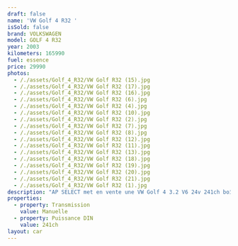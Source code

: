 ```yaml
---
draft: false
name: 'VW Golf 4 R32 '
isSold: false
brand: VOLKSWAGEN
model: GOLF 4 R32
year: 2003
kilometers: 165990
fuel: essence
price: 29990
photos:
  - /./assets/Golf_4_R32/VW Golf R32 (15).jpg
  - /./assets/Golf_4_R32/VW Golf R32 (17).jpg
  - /./assets/Golf_4_R32/VW Golf R32 (16).jpg
  - /./assets/Golf_4_R32/VW Golf R32 (6).jpg
  - /./assets/Golf_4_R32/VW Golf R32 (4).jpg
  - /./assets/Golf_4_R32/VW Golf R32 (10).jpg
  - /./assets/Golf_4_R32/VW Golf R32 (2).jpg
  - /./assets/Golf_4_R32/VW Golf R32 (7).jpg
  - /./assets/Golf_4_R32/VW Golf R32 (8).jpg
  - /./assets/Golf_4_R32/VW Golf R32 (12).jpg
  - /./assets/Golf_4_R32/VW Golf R32 (11).jpg
  - /./assets/Golf_4_R32/VW Golf R32 (13).jpg
  - /./assets/Golf_4_R32/VW Golf R32 (18).jpg
  - /./assets/Golf_4_R32/VW Golf R32 (19).jpg
  - /./assets/Golf_4_R32/VW Golf R32 (20).jpg
  - /./assets/Golf_4_R32/VW Golf R32 (21).jpg
  - /./assets/Golf_4_R32/VW Golf R32 (1).jpg
description: "AP SELECT met en vente une VW Golf 4 3.2 V6 24v 241ch boîte mécanique.\nModèle du 02/2003 avec 165900km.\n\nCouleur Basalt noir, intérieur cuir complet R32.\n\nCG moitié prix sans malus \U0001F1EB\U0001F1F7\n\nVendu avec une garantie complète 6 mois.\n\nVéhicule avec carnet VW, historique limpide et dossiers de factures.\n\nDernier service effectué début 2024 à 163 900km.\n\nDans les dernières années, nous pouvons noter :\n- Réfection haut moteur avec étanchéité\n- Joint de culasse avec contrôle culasse\n- Soupapes admission et échappement\n- Kit chaîne complet avec pompe à eau\n- Bobines et bougies\n- Démarreur et alternateur\n- Révision du 4Motion\n- Embrayage avec émetteur / récepteur\n- Réfection du train avant\n- Freinage avant / arrière complet\n- 4 pneus neufs\n- Réfection des 4 jantes\n\nÉléments montés en seconde monte :\n- Demi ligne avec catback MILLTEK\n- Amortisseurs sport avec ressorts courts\n- Multimédia KENWOOD double Din\n\nÉquipements et options :\n- Boîte mécanique 6\n- Toit ouvrant électrique\n- Intérieur cuir complet R32\n- Sièges chauffants\n- Climatisation auto\n- Autoradio double DIN\n- Navigation GPS 3D Europe\n- Bluetooth avec streaming\n- Connexion Ipod et USB\n- Pack gris alu intérieur\n- Jantes 18 pouces originales R32\n- Phares Xénon\n- Fermeture centralisée\n- Volant sport R32\n- Seuils de porte alu R32\n- Affichage multifonctions plus\n- Rétroviseurs électriquement et chauffants\n- Rétroviseurs int / ext Electrochrome\n- Éclairage d’ambiance\n\nDisponible et visible sur RDV pour acheteur sérieux.\n\nPossibilité d'une garantie 3, 6 ou 12 mois en supplément.\n\nRéalisation des démarches d'immatriculation.\n\nAP SELECT c'est des solutions de courtage et conciergerie sur mesure pour profiter librement de sa passion et de son patrimoine.\n\nPrenez le volant, AP SELECT s'occupe du reste."
properties:
  - property: Transmission
    value: Manuelle
  - property: Puissance DIN
    value: 241ch
layout: car
---
```


